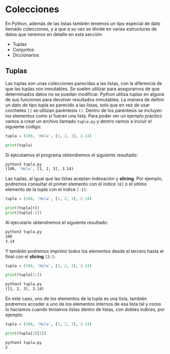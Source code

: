 # Colecciones

En Python, además de las listas también tenemos un tipo especial de dato llamado colecciones, y a que a su vez se divide en varias estructuras de datos que veremos en detalle en esta sección:

- Tuplas
- Conjuntos
- Diccionarios

## Tuplas
Las tuplas son unas colecciones parecidas a las listas, con la diferencia de que las tuplas son inmutables. Se suelen utilizar para asegurarnos de que determinados datos no se puedan modificar. Python utiliza tuplas en alguna de sus funciones para devolver resultados inmutables. La manera de definir un dato de tipo tupla es parecido a las listas, solo que en vez de usar corchetes `[]` se utilizan paréntesis `()`. Dentro de los paréntesis se incluyen los elementos como si fueran una lista. Para poder ver un ejemplo práctico vamos a crear un archivo llamado `tupla.py` y dentro vamos a incluír el siguiente código:

```python
tupla = (100, 'Hola', [1, 2, 3], 3.14)

print(tupla)
```
Si ejecutamos el programa obtendremos el siguiente resultado:

```bash
python3 tupla.py
(100, 'Hola', [1, 2, 3], 3.14)
```

Las tuplas, al igual que las listas aceptan indexación y **slicing**. Por ejemplo, podremos consultar el primer elemento con el índice `[0]` o el último elemento de la tupla con el índice `[-1]`:

```python
tupla = (100, 'Hola', [1, 2, 3], 3.14)

print(tupla[0])
print(tupla[-1])
```

Al ejecutarlo obtendremos el siguiente resultado:

```bash
python3 tupla.py
100
3.14
```

Y también podremos imprimir todos los elementos desde el tercero hasta el final con el **slicing** `[2:]`:

```python
tupla = (100, 'Hola', [1, 2, 3], 3.14)

print(tupla[2:])
```

```bash
python3 tupla.py
([1, 2, 3], 3.14)
```

En este caso, uno de los elementos de la tupla es una lista, también podremos acceder a uno de los elementos internos de esa lista tal y como lo hacíamos cuando teníamos listas dentro de listas, con dobles índices, por ejemplo:

```python
tupla = (100, 'Hola', [1, 2, 3], 3.14)

print(tupla[2][1])
```

```bash
python3 tupla.py
2
```
